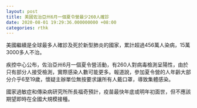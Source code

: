 ```yaml
---
layout: post
title: 美國佐治亞州6月一個夏令營最少260人確診
date: 2020-08-01 19:29:36.000000000 +08:00
categories: rthk
---
```


美國繼續是全球最多人確診及死於新型肺炎的國家，累計超過456萬人染病，15萬3000多人不治。

疾控中心公布，佐治亞州6月一個夏令營活動，有260人對病毒檢測呈陽性，由於只有部分人接受檢測，實際感染人數可能更多。報道說，參加夏令營的人年齡大部分介乎6至19歲，懷疑主辦單位無按要求讓所有人戴口罩，導致集體感染。

國家過敏症和傳染病研究所所長福奇預計，疫苗最快年底或明年初面世，但不應該期望即時在全國大規模接種。
